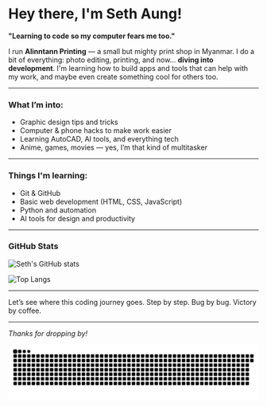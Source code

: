 # Hey there, I'm Seth Aung!

**"Learning to code so my computer fears me too."**

I run **Alinntann Printing** — a small but mighty print shop in Myanmar. I do a bit of everything: photo editing, printing, and now… **diving into development**. I'm learning how to build apps and tools that can help with my work, and maybe even create something cool for others too.

---

### **What I’m into:**
- Graphic design tips and tricks
- Computer & phone hacks to make work easier
- Learning AutoCAD, AI tools, and everything tech
- Anime, games, movies — yes, I’m that kind of multitasker

---

### **Things I'm learning:**
- Git & GitHub
- Basic web development (HTML, CSS, JavaScript)
- Python and automation
- AI tools for design and productivity

---

### **GitHub Stats**
![Seth's GitHub stats](https://github-readme-stats.vercel.app/api?username=seth-aung&show_icons=true&theme=tokyonight)

![Top Langs](https://github-readme-stats.vercel.app/api/top-langs/?username=seth-aung&layout=compact&theme=tokyonight)

---

Let’s see where this coding journey goes. Step by step. Bug by bug. Victory by coffee.

---

_Thanks for dropping by!_

![Snake animation](https://raw.githubusercontent.com/seth-aung/seth-aung/main/dist/github-contribution-grid-snake.svg)
